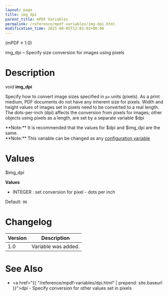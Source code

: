 ```yaml
---
layout: page
title: img_dpi
parent_title: mPDF Variables
permalink: /reference/mpdf-variables/img-dpi.html
modification_time: 2015-08-05T12:02:02+00:00
---
```


(mPDF &ge; 1.0)

img_dpi – Specify size conversion for images using pixels

# Description

void **img_dpi**

Specify how to convert image sizes specified in `px` units (pixels). As a print medium, PDF documents do not have any
inherent size for pixels. Width and height values of images set in pixels need to be converted to a real length. The
dots-per-inch (dpi) affects the conversion from pixels for images; other objects using pixels as a length, are set by a
separate variable <span class="parameter">$dpi</span>

<div class="alert alert-info" role="alert" markdown="1">
  **Note:** It is recommended that the values for
  <span class="parameter">$dpi</span> and <span class="parameter">$img_dpi</span> are the same.
</div>

<div class="alert alert-info" role="alert" markdown="1">
  **Note:** This variable can be changed as any
  <a href="{{ "/configuration/configuration-v7-x.html" | prepend: site.baseurl }}">configuration variable</a>
</div>

# Values

<span class="parameter">$img_dpi</span>

**Values**

* <span class="smallblock">INTEGER </span>: set conversion for pixel - dots per inch

Default: `96`

# Changelog

<table class="table">
<thead>
<tr>
  <th>Version</th>
  <th>Description</th>
</tr>
</thead>
<tbody>
<tr>
  <td>1.0</td>
  <td>Variable was added.</td>
</tr>
</tbody>
</table>

# See Also

- <a href="{{ "/reference/mpdf-variables/dpi.html" | prepend: site.baseurl }}">dpi</a> - Specify conversion for other values set in pixels

